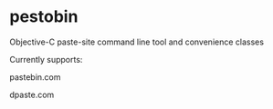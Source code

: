 # pestobin
Objective-C paste-site command line tool and convenience classes

Currently supports:


pastebin.com

dpaste.com
